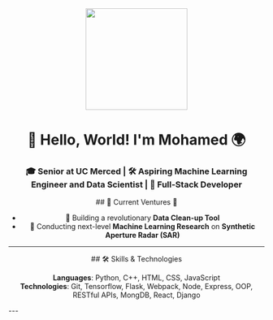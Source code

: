 <div align="center">
  <img src="https://media.giphy.com/media/v1.Y2lkPTc5MGI3NjExcW90ZjJtNDNoaGt6aHc3aHU2bDFrM2s1dHVtZTB0dXc1dDF3dGl4MiZlcD12MV9pbnRlcm5hbF9naWZfYnlfaWQmY3Q9Zw/26AHqZycSplGWWPAI/giphy.gif" width="200">
  <h1>👋 Hello, World! I'm Mohamed 🌍</h1>
  <h3>🎓 Senior at UC Merced | 🛠️ Aspiring Machine Learning Engineer and Data Scientist | 🧙 Full-Stack Developer </h3>
</div>

<div align="center">
  ## 🚀 Current Ventures 🚀
  
  - 🧹 Building a revolutionary **Data Clean-up Tool**
  - 🤖 Conducting next-level **Machine Learning Research** on **Synthetic Aperture Radar (SAR)**
</div>

---
<div align="center">
  ## 🛠️ Skills & Technologies

  **Languages**: Python, C++, HTML, CSS, JavaScript  
  **Technologies**: Git, Tensorflow, Flask, Webpack, Node, Express, OOP, RESTful APIs, MongDB, React, Django
</div>
---

